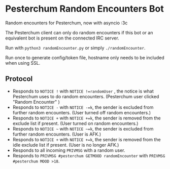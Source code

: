 # Pesterchum Random Encounters Bot
Random encounters for Pesterchum, now with asyncio :3c

The Pesterchum client can only do random encounters if this bot or an equivalent bot is present on the connected IRC server.

Run with ``python3 randomEncounter.py`` or simply ``./randomEncounter``.

Run once to generate config/token file, hostname only needs to be included when using SSL.

## Protocol
- Responds to ``NOTICE !`` with ``NOTICE !=randomUser`` , the notice is what Pesterchum uses to do random encounters. (Pesterchum user clicked "Random Encounter" )
- Responds to ``NOTICE -`` with ``NOTICE -=k``, the sender is excluded from further random encounters. (User turned off random encounters.)
- Responds to ``NOTICE +`` with ``NOTICE +=k``, the sender is removed from the exclude list if present. (User turned on random encounters.)
- Responds to ``NOTICE ~`` with ``NOTICE ~=k``, the sender is excluded from further random encounters. (User is AFK.)
- Responds to ``NOTICE +`` with ``NOTICE +=k``, the sender is removed from the idle exclude list if present. (User is no longer AFK.)
- Responds to all incoming ``PRIVMSG`` with a random user.
- Responds to ``PRIVMSG #pesterchum GETMOOD randomEncounter`` with ``PRIVMSG #pesterchum MOOD >18``.
